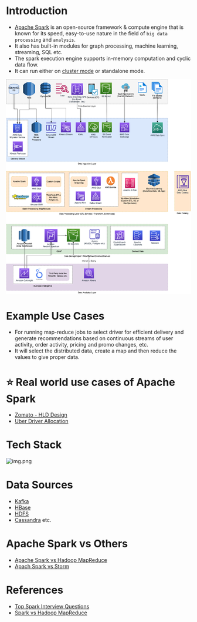 # Introduction
- [Apache Spark](https://spark.apache.org) is an open-source framework & compute engine that is known for its speed, easy-to-use nature in the field of `big data processing` and `analysis`.
- It also has built-in modules for graph processing, machine learning, streaming, SQL etc.
- The spark execution engine supports in-memory computation and cyclic data flow.
- It can run either on [cluster mode](../../7_SystemGlossaries/Scalability/ServersCluster.md) or standalone mode.

![](../../0_HLDUseCasesProblems/AWS_ModernDataArchitecture/AWS-Data-Architecture-ETL-OLTP-OLAP-DataLake.png)

# Example Use Cases
- For running map-reduce jobs to select driver for efficient delivery and generate recommendations based on continuous streams of user activity, order activity, pricing and promo changes, etc.
- It will select the distributed data, create a map and then reduce the values to give proper data.

# :star: Real world use cases of Apache Spark
- [Zomato - HLD Design](../../0_HLDUseCasesProblems/FoodOrderingZomatoSwiggy/Readme.md)
- [Uber Driver Allocation](../../0_HLDUseCasesProblems/DriverAllocationUberGoJek/Readme.md)

# Tech Stack

![img.png](https://www.altexsoft.com/media/2021/06/word-image-14.png)

# Data Sources
- [Kafka](../../5_MessageBrokers/Kafka/Readme.md)
- [HBase](../../3_DatabaseServices/NoSQL-Databases/WideColumnDB/ApacheHBase.md)
- [HDFS](../../11_FileStorageServicesHDFS/ApacheHDFS.md) 
- [Cassandra](../../3_DatabaseServices/NoSQL-Databases/WideColumnDB/ApacheCasandra.md) etc.

# Apache Spark vs Others
- [Apache Spark vs Hadoop MapReduce](ApacheSparkVsMapReduce.md) 
- [Apach Spark vs Storm](StreamProcessing/ApacheStorm.md#apachestorm-vs-spark)

# References
- [Top Spark Interview Questions](https://www.interviewbit.com/spark-interview-questions/)
- [Spark vs Hadoop MapReduce](https://www.integrate.io/blog/apache-spark-vs-hadoop-mapreduce/)
